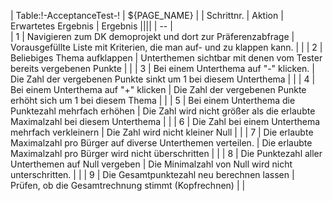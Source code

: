 | Table:!-AcceptanceTest-! | ${PAGE_NAME} | 
| Schrittnr. | Aktion | Erwartetes Ergebnis | Ergebnis ||||
| -- |  
| 1 | Navigieren zum DK demoprojekt und dort zur Präferenzabfrage | Vorausgefüllte Liste mit Kriterien, die man auf- und zu klappen kann. | |
| 2 | Beliebiges Thema aufklappen | Unterthemen sichtbar mit denen vom Tester bereits vergebenen Punkte | |
| 3 | Bei einem Unterthema auf "-" klicken. | Die Zahl der vergebenen Punkte sinkt um 1 bei diesem Unterthema | |
| 4 | Bei einem Unterthema auf "+" klicken | Die Zahl der vergebenen Punkte erhöht sich um 1 bei diesem Thema | |
| 5 | Bei einem Unterthema die Punktezahl mehrfach erhöhen | Die Zahl wird nicht größer als die erlaubte Maximalzahl bei diesem Unterthema | |
| 6 | Die Zahl bei einem Unterthema mehrfach verkleinern | Die Zahl wird nicht kleiner Null | |
| 7 | Die erlaubte Maximalzahl pro Bürger auf diverse Unterthemen verteilen. | Die erlaubte Maximalzahl pro Bürger wird nicht überschritten | |
| 8 | Die Punktezahl aller Unterthemen auf Null vergeben | Die Minimalzahl von Null wird nicht unterschritten. | |
| 9 | Die Gesamtpunktezahl neu berechnen lassen | Prüfen, ob die Gesamtrechnung stimmt (Kopfrechnen) | |
